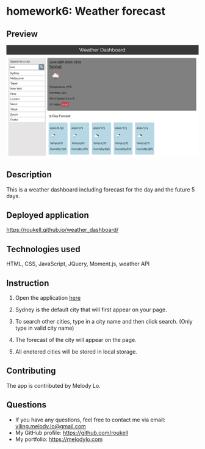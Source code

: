 # homework6: Weather forecast

## Preview
![img](./Assets/screencap1.png)

## Description
This is a weather dashboard including forecast for the day and the future 5 days.

## Deployed application
https://roukell.github.io/weather_dashboard/

## Technologies used
HTML, CSS, JavaScript, JQuery, Moment.js, weather API

## Instruction
1. Open the application [here](https://roukell.github.io/weather_dashboard/)
2. Sydney is the default city that will first appear on your page.

3. To search other cities, type in a city name and then click search.
   (Only type in valid city name)

4. The forecast of the city will appear on the page.

5. All enetered cities will be stored in local storage.

 ## Contributing
  The app is contributed by Melody Lo.

## Questions
  * If you have any questions, feel free to contact me via email: yiling.melody.lo@gmail.com
  * My GitHub profile: https://github.com/roukell
  * My portfolio: https://melodylo.com
